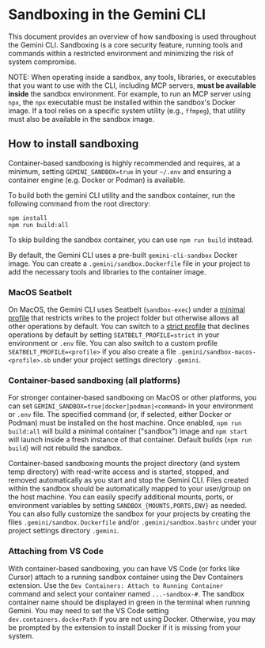 # Sandboxing in the Gemini CLI

This document provides an overview of how sandboxing is used throughout the Gemini CLI. Sandboxing is a core security feature, running tools and commands within a restricted environment and minimizing the risk of system compromise. 

NOTE: When operating inside a sandbox, any tools, libraries, or executables that you want to use with the CLI, including MCP servers, __must be available inside__ the sandbox environment. For example, to run an MCP server using `npx`, the `npx` executable must be installed within the sandbox's Docker image. If a tool relies on a specific system utility (e.g., `ffmpeg`), that utility must also be available in the sandbox image.

## How to install sandboxing
Container-based sandboxing is highly recommended and requires, at a minimum, setting `GEMINI_SANDBOX=true` in your `~/.env` and ensuring a container engine (e.g. Docker or Podman) is available. 

To build both the gemini CLI utility and the sandbox container, run the following command from the root directory:

```
npm install
npm run build:all
```

To skip building the sandbox container, you can use `npm run build` instead.

By default, the Gemini CLI uses a pre-built `gemini-cli-sandbox` Docker image. You can create a `.gemini/sandbox.Dockerfile` file in your project to add the necessary tools and libraries to the container image. 

### MacOS Seatbelt
On MacOS, the Gemini CLI uses Seatbelt (`sandbox-exec`) under a [minimal profile](../../packages/cli/src/utils/sandbox-macos-minimal.sb) that restricts writes to the project folder but otherwise allows all other operations by default. You can switch to a [strict profile](../../packages/cli/src/utils/sandbox-macos-strict.sb) that declines operations by default by setting `SEATBELT_PROFILE=strict` in your environment or `.env` file. You can also switch to a custom profile `SEATBELT_PROFILE=<profile>` if you also create a file `.gemini/sandbox-macos-<profile>.sb` under your project settings directory `.gemini`.

### Container-based sandboxing (all platforms)
For stronger container-based sandboxing on MacOS or other platforms, you can set `GEMINI_SANDBOX=true|docker|podman|<command>` in your environment or `.env` file. The specified command (or, if selected, either Docker or Podman) must be installed on the host machine. Once enabled, `npm run build:all` will build a minimal container ("sandbox") image and `npm start` will launch inside a fresh instance of that container. Default builds (`npm run build`) will not rebuild the sandbox.

Container-based sandboxing mounts the project directory (and system temp directory) with read-write access and is started, stopped, and removed automatically as you start and stop the Gemini CLI. Files created within the sandbox should be automatically mapped to your user/group on the host machine. You can easily specify additional mounts, ports, or environment variables by setting `SANDBOX_{MOUNTS,PORTS,ENV}` as needed. You can also fully customize the sandbox for your projects by creating the files `.gemini/sandbox.Dockerfile` and/or `.gemini/sandbox.bashrc` under your project settings directory `.gemini`.

### Attaching from VS Code
With container-based sandboxing, you can have VS Code (or forks like Cursor) attach to a running sandbox container using the Dev Containers extension. Use the `Dev Containers: Attach to Running Container` command and select your container named `...-sandbox-#`. The sandbox container name should be displayed in green in the terminal when running Gemini. You may need to set the VS Code setting `dev.containers.dockerPath` if you are not using Docker. Otherwise, you may be prompted by the extension to install Docker if it is missing from your system.
